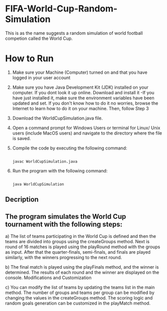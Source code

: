 # FIFA-World-Cup-Random-Simulation
This is as the name suggests a random simulation of world football competion called the World Cup. 


How to Run
==========
1) Make sure your Machine (Computer) turned on  and that you have logged in your user account

2) Make sure  you have Java Development Kit (JDK) installed on your computer. If you dont look it up online. Download and install it
      -If you have just installed it, make sure the environment variables have been updated and set. 
        If you don't know how to do it no worries, browse the Internet to learn how to do it on your machine. Then, follow Step 3

3) Download the WorldCupSimulation.java file.

4) Open a command prompt  for Windows Users or terminal for Linux/ Unix users (include MacOS users) and navigate to the directory where the file is saved.

5) Compile the code by executing the following command:

   ```
   
   javac WorldCupSimulation.java
   
   ```
   
6) Run the program with the following command:

   ```
   
   java WorldCupSimulation
   
   ```
   
   
Decription
------------------
The program simulates the World Cup tournament with the following steps:
--------------------------------------------------------------------

a) The list of teams participating in the World Cup is defined and then 
the teams are divided into groups using the createGroups method.
Next is round of 16 matches is played using the playRound method with the groups as input.
After that the quarter-finals, semi-finals, and finals are played similarly, with the winners progressing to the next round.

b) The final match is played using the playFinals method, and the winner is determined.
The results of each round and the winner are displayed on the console.
Modifications and Customization

c) You can modify the list of teams by updating the teams list in the main method.
The number of groups and teams per group can be modified by changing the values in the createGroups method.
The scoring logic and random goals generation can be customized in the playMatch method.
